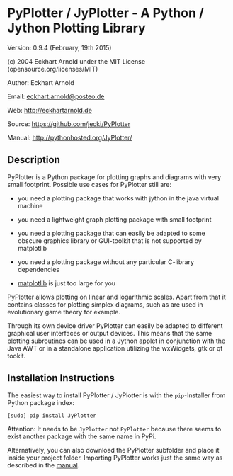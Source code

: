 PyPlotter / JyPlotter - A Python / Jython Plotting Library
==========================================================

Version: 0.9.4 (February, 19th 2015)

(c) 2004 Eckhart Arnold under the MIT License (opensource.org/licenses/MIT)


Author: Eckhart Arnold

Email:  eckhart.arnold@posteo.de

Web:    http://eckhartarnold.de

Source: https://github.com/jecki/PyPlotter

Manual: http://pythonhosted.org/JyPlotter/



Description
-----------

PyPlotter is a Python package for plotting graphs and diagrams with very
small footprint. Possible use cases for PyPlotter still are: 

- you need a plotting package that works with jython in the java virtual
  machine

- you need a lightweight graph plotting package with small footprint
  
- you need a plotting package that can easily be adapted to some obscure
  graphics library or GUI-toolkit that is not supported by matplotlib

- you need a plotting package without any particular C-library dependencies

- [matplotlib](http://matplotlib.org/) is just too large for you

PyPlotter allows plotting on linear and logarithmic scales. Apart from
that it contains classes for plotting simplex diagrams, such as are
used in evolutionary game theory for example.

Through its own device driver PyPlotter can easily be adapted to
different graphical user interfaces or output devices. This means that
the same plotting subroutines can be used in a Jython applet in
conjunction with the Java AWT or in a standalone application utilizing
the wxWidgets, gtk or qt tookit.


Installation Instructions
-------------------------

The easiest way to install PyPlotter / JyPlotter is with the `pip`-Installer
from Python package index:

    [sudo] pip install JyPlotter
    
Attention: It needs to be `JyPlotter` not `PyPlotter` because there seems to
exist another package with the same name in PyPi.

Alternatively, you can also download the PyPlotter subfolder and place it
inside your project folder. Importing PyPlotter works just the same way
as described in the [manual](http://eckhartarnold.de/apppages/onlinedocs/PyPlotter_Doc/PyPlotter_Doc.html).

